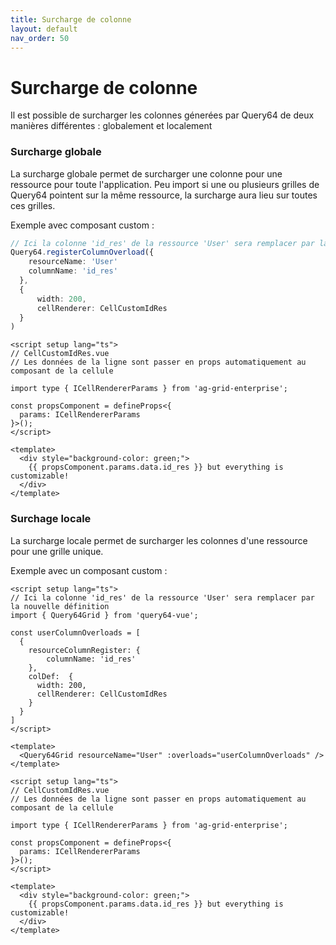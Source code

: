```yaml
---
title: Surcharge de colonne
layout: default
nav_order: 50
---
```


# Surcharge de colonne

Il est possible de surcharger les colonnes génerées par Query64 de deux manières différentes : globalement et localement

### Surcharge globale
La surcharge globale permet de surcharger une colonne pour une ressource pour toute l'application.
Peu import si une ou plusieurs grilles de Query64 pointent sur la même ressource, la surcharge aura lieu sur toutes ces grilles.


Exemple avec composant custom : 
```typescript
// Ici la colonne 'id_res' de la ressource 'User' sera remplacer par la nouvelle définition
Query64.registerColumnOverload({
    resourceName: 'User'
    columnName: 'id_res'
  },
  {
      width: 200,
      cellRenderer: CellCustomIdRes
  }
)
```

```vue
<script setup lang="ts">
// CellCustomIdRes.vue
// Les données de la ligne sont passer en props automatiquement au composant de la cellule

import type { ICellRendererParams } from 'ag-grid-enterprise';

const propsComponent = defineProps<{
  params: ICellRendererParams
}>();
</script>

<template>
  <div style="background-color: green;">
    {{ propsComponent.params.data.id_res }} but everything is customizable!
  </div>
</template>
```
### Surchage locale
La surcharge locale permet de surcharger les colonnes d'une ressource pour une grille unique.

Exemple avec un composant custom :
```vue
<script setup lang="ts">
// Ici la colonne 'id_res' de la ressource 'User' sera remplacer par la nouvelle définition
import { Query64Grid } from 'query64-vue';

const userColumnOverloads = [
  {
    resourceColumnRegister: {
        columnName: 'id_res'
    },
    colDef:  {
      width: 200,
      cellRenderer: CellCustomIdRes
    }
  }
]
</script>

<template>
  <Query64Grid resourceName="User" :overloads="userColumnOverloads" />
</template>
```

```vue
<script setup lang="ts">
// CellCustomIdRes.vue
// Les données de la ligne sont passer en props automatiquement au composant de la cellule

import type { ICellRendererParams } from 'ag-grid-enterprise';

const propsComponent = defineProps<{
  params: ICellRendererParams
}>();
</script>

<template>
  <div style="background-color: green;">
    {{ propsComponent.params.data.id_res }} but everything is customizable!
  </div>
</template>
```
